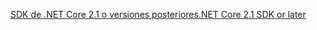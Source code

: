 [<span data-ttu-id="d97f5-101">SDK de .NET Core 2.1 o versiones posteriores</span><span class="sxs-lookup"><span data-stu-id="d97f5-101">.NET Core 2.1 SDK or later</span></span>](https://www.microsoft.com/net/download/all)
